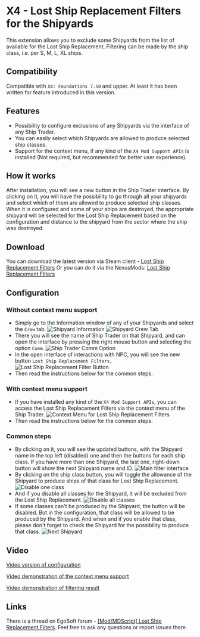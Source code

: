 # X4 - Lost Ship Replacement Filters for the Shipyards

This extension allows you to exclude some Shipyards from the list of available for the Lost Ship Replacement.
Filtering can be made by the ship class, i.e. per S, M, L, XL ships.

## Compatibility

Compatible with `X4: Foundations 7.50` and upper. At least it has been written for feature introduced in this version.

## Features

- Possibility to configure exclusions of any Shipyards via the interface of any Ship Trader.
- You can easily select which Shipyards are allowed to produce selected ship classes.
- Support for the context menu, if any kind of the `X4 Mod Support APIs` is installed (Not required, but recommended for better user experience).

## How it works

After installation, you will see a new button in the Ship Trader interface.
By clicking on it, you will have the possibility to go through all your shipyards and select which of them are allowed to produce selected ship classes.
When it is configured and some of your ships are destroyed, the appropriate shipyard will be selected for the Lost Ship Replacement based on the configuration and distance to the shipyard from the sector where the ship was destroyed.

## Download

You can download the latest version via Steam client - [Lost Ship Replacement Filters](https://steamcommunity.com/sharedfiles/filedetails/?id=3439691722)
Or you can do it via the NexusMods: [Lost Ship Replacement Filters](https://www.nexusmods.com/x4foundations/mods/1640)

## Configuration

### Without context menu support

- Simply go to the Information window of any of your Shipyards and select the `Crew` tab.
![Shipyard Information](docs/images/shipyard_information.jpg)
![Shipyard Crew Tab](docs/images/shipyard_crew_tab.jpg)
- There you will see the name of Ship Trader on that Shipyard, and can open the interface by pressing the right mouse button and selecting the option `Comm`.
![Ship Trader Comm Option](docs/images/ship_dealer_comm.jpg)
- In the open interface of interactions with NPC, you will see the new button `Lost Ship Replacement Filters`.
![Lost Ship Replacement Filter Button](docs/images/button_filter.jpg)
- Then read the instructions below for the common steps.

### With context menu support

- If you have installed any kind of the `X4 Mod Support APIs`, you can access the Lost Ship Replacement Filters via the context menu of the Ship Trader.
![Context Menu for Lost Ship Replacement Filters](docs/images/lsr_filter_context_menu.jpg)
- Then read the instructions below for the common steps.

### Common steps

- By clicking on it, you will see the updated buttons, with the Shipyard name in the top left (disabled) one and then the buttons for each ship class. If you have more than one Shipyard, the last one, right-down button will show the next Shipyard name and ID.
![Main filter interface](docs/images/lsr_filter_main_interface.jpg)
- By clicking on the ship class button, you will toggle the allowance of the Shipyard to produce ships of that class for Lost Ship Replacement.
![Disable one class](docs/images/lsrf_disable_one_class.jpg)
- And if you disable all classes for the Shipyard, it will be excluded from the Lost Ship Replacement.
![Disable all classes](docs/images/lsrf_disable_all_classes.jpg)
- If some classes can't be produced by the Shipyard, the button will be disabled. But in the configuration, that class will be allowed to be produced by the Shipyard. And when and if you enable that class, please don't forget to check the Shipyard for the possibility to produce that class.
![Next Shipyard](docs/images/lsrf_next_shipyard.jpg)

## Video

[Video version of configuration](https://www.youtube.com/watch?v=QUbYh6-Nibg)

[Video demonstration of the context menu support](https://www.youtube.com/watch?v=pzXZ8Slo2xg)

[Video demonstration of filtering result](https://www.youtube.com/watch?v=Q2ByOWktxmM)

## Links

There is a thread on EgoSoft forum - [[Mod/MDScript] Lost Ship Replacement Filters](https://forum.egosoft.com/viewtopic.php?t=470010). Feel free to ask any questions or report issues there.

